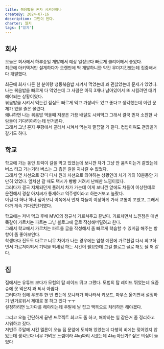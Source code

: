 ```yaml
---
title: 볶음밥을 혼자 시켜야하나
createBy: 2024-07-16
description: 고민이 된다.
charter: 일지
tags: ["일지"]
---
```


## 회사

오늘은 회사에서 하루종일 개발해서 예상 일정보다 빠르게 클리어해서 좋았다.  
최근에 아키텍쳐만 설계하다가 오랜만에 딱 개발하니깐 약간 무뎌지긴했는데 집중해서 다 개발했다.

최근에 회사 다른 한 분이랑 냉동볶음밥 시켜서 먹었는데 꽤 괜찮았는데 문제가 있었다.  
나는 볶음밥을 빠르게 다 먹었는데 그 사람은 아직 3개나 남아있어서 또 시킬려면 대기해야되는 상황이였다.  
볶음밥을 시켜서 먹는건 점심도 빠르게 먹고 가성비도 있고 좋다고 생각했는데 이런 문제가 있을 줄은 몰랐다.  
왜냐하면 나는 볶음밥 먹을때 저분은 가끔 배달도 시켜먹고 그래서 결국 먼저 소진한 사람들이 기다려야하는데 번거롭다.  
그래서 그냥 혼자 쿠팡에서 골라서 시켜서 먹는게 깔끔할 거 같다. 컵밥이여도 괜찮을거 같기도 하다.

## 학교

학교에 가는 동안 트럭이 길을 막고 있었는데 보니깐 차가 그냥 안 움직이는거 같았는데 버스 타고 가는거라 버스는 그 좁은 길을 지나갈 수 없었다.  
그래서 옆 차선으로 갔다 다시 원래 차선으로 와야하는 상황인데 차가 거의 10분동안 가만히 있었다. 옆차선 갈 때도 택시가 빵빵 거려서 난해한 느낌이였다.  
그러다가 결국 지체되던게 풀려서 차가 가는데 이게 보니깐 앞에도 차들이 이상한데로 운전해서 경찰 아저씨가 통제하고 역주행이라고 하는거보고 놀랐다.  
이걸 다 하나 하나 짚어보니 이쪽에서 먼저 차들이 이상하게 가서 교통이 꼬였고, 그래서 아까 계속 기다렸던거였다.

학교에는 저녁 먹고 후배 MVC의 정규식 가르쳐주고 끝났다. 가르치면서 느낀점은 매번 똑같이 가르치는 파트는 그냥 블로그에 글로 작성해버릴려고 한다.  
그래서 학교에서 가르치는 파트를 글을 작성해서 좀 빠르게 학습할 수 있게끔 해주는 방향이 좀 좋아보인다.  
학생마다 진도도 다르고 너무 차이가 나는 경우에는 엄청 예전에 가르친걸 다시 회고하면서 가르쳐야되서 기억을 되새김 하는 시간이 필요한데 그걸 블로그 글로 해도 될 꺼 같다.

## 집

집에서는 유튜브 보다가 모험의 탑 레이드 뛰고 그랬다. 모험의 탑 레이드 뛰었는데 요즘 슈에 못 먹은지 꽤 되서 아쉽다.  
그러다가 집에 우분투 한 번 봤는데 모니터가 하나라서 키보드, 마우스 옮기면서 설정하기 번거로워서 제대로 못 하고 있다 ㅜㅜ  
설정하려면 노가다를 해야되는데 주말에 날 잡고 맥북으로 처리하든 해야겠다.

그리고 오늘 간단하게 끝낸 프로젝트 회고도 좀 하고, 해야하는 일 같은거 좀 정리하고 샤워하고 잤다.  
저번주 주말에 시킨 멜론이 오늘 집 문앞에 도착해 있었는데 다행히 비에는 젖어있지 않았는데 생각보다 너무 가벼운 느낌이라 4kg짜리 시켰는데 4kg 아닌가? 싶은 의심이 들었다
